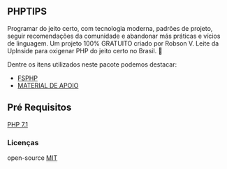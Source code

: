 
## PHPTIPS
Programar do jeito certo, com tecnologia moderna, padrões de projeto, seguir recomendações da comunidade e abandonar más práticas e vícios de linguagem.
Um projeto 100% GRATUITO criado por Robson V. Leite da UpInside para oxigenar PHP do jeito certo no Brasil. 🐘

Dentre os itens utilizados neste pacote podemos destacar:
* [FSPHP](https://pages.upinside.com.br/fsphp/)
* [MATERIAL DE APOIO](https://pages.upinside.com.br/phptips/material/)

## Pré Requisitos
[PHP 7.1](https://www.php.net/downloads.php)

### Licenças
open-source [MIT](http://opensource.org/licenses/MIT)<br/>